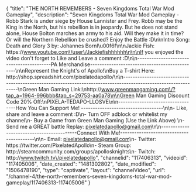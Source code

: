 {
    "title": "THE NORTH REMEMBERS - Seven Kingdoms Total War Mod Gameplay",
    "description": "Seven Kingdoms Total War Mod Gameplay - Robb Stark is under siege by House Lannister and Frey.  Robb may be the King in the North, but his rebellion is in jeopardy.  But he does not stand alone, House Bolton marches an army to his aid.  Will they make it in time? Or will the Northern Rebellion be crushed? Enjoy the Battle :D\n\nIntro Song: Death and Glory 3 by: Johannes Bornl\u00f6f\n\nJackie Fish: https:\/\/www.youtube.com\/user\/Jackiefishhhhhh\n\n\nIf you enjoyed the video don't forget to Like and Leave a comment :D\n\n-----------------------------------------PA Merchandise----------------------------------------------\n\nRepresent the Knight's of Apollo!\nBuy a T-shirt Here: http:\/\/shop.spreadshirt.com\/pixelatedapollo\/\n\n---------------------------------------------------------------------------------------------------------------\nGreen Man Gaming Link:\nhttp:\/\/www.greenmangaming.com\/?tap_a=1964-996bbb&tap_s=29753-aa0a78\n\nGreen Man Gaming Discount Code 20% Off:\nPIXELA-TEDAPO-LLOSVE\n\n----------------------------------How You Can Support Me! -----------------------------------\n\n- Like, share and leave a comment :D\n- Turn OFF adblock or whitelist my channel\n- Buy a Game from Green Man Gaming (Use the Link Above) \n- Send me a GREAT battle Replay: pixelatedapollo@gmail.com\n\n------------------------------------------Connect With Me!-----------------------------------------\n\n- Email: pixelatedapollo@gmail.com\n- Twitter: https:\/\/twitter.com\/PixelatedApollo\n- Steam Group:  http:\/\/steamcommunity.com\/groups\/apollosknights\n- Twitch: http:\/\/www.twitch.tv\/pixelatedapollo",
    "channelid": "117406313",
    "videoid": "117405006",
    "date_created": "1481302802",
    "date_modified": "1506478190",
    "type": "captivate",
    "layout": "channelVideo",
    "url": "\/channel-4\/the-north-remembers-seven-kingdoms-total-war-mod-gameplay\/117406313-117405006"
}
